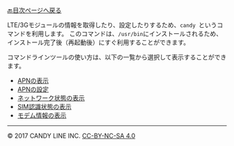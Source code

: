 [🔙目次ページへ戻る](README.md)

LTE/3Gモジュールの情報を取得したり、設定したりするため、`candy `というコマンドを利用します。 このコマンドは、`/usr/bin`にインストールされるため、インストール完了後（再起動後）にすぐ利用することができます。

コマンドラインツールの使い方は、以下の一覧から選択して表示することができます。

* [APNの表示](APNの表示.md)
* [APNの設定](APNの設定.md)
* [ネットワーク状態の表示](ネットワーク状態の表示.md)
* [SIM認識状態の表示](SIM認識状態の表示.md)
* [モデム情報の表示](モデム情報の表示.md)

---
© 2017 CANDY LINE INC. [CC-BY-NC-SA 4.0](https://creativecommons.org/licenses/by-nc-sa/4.0/)
